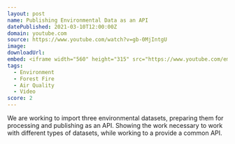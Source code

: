 ```yaml
---
layout: post
name: Publishing Environmental Data as an API
datePublished: 2021-03-10T12:00:00Z
domain: youtube.com
source: https://www.youtube.com/watch?v=gb-0MjIntgU
image:
downloadUrl:
embed: <iframe width="560" height="315" src="https://www.youtube.com/embed/gb-0MjIntgU" frameborder="0" allow="accelerometer; autoplay; clipboard-write; encrypted-media; gyroscope; picture-in-picture" allowfullscreen></iframe>
tags:
  - Environment
  - Forest Fire
  - Air Quality
  - Video
score: 2
---
```

We are working to import three environmental datasets, preparing them for processing and publishing as an API. Showing the work necessary to work with different types of datasets, while working to a provide a common API.
